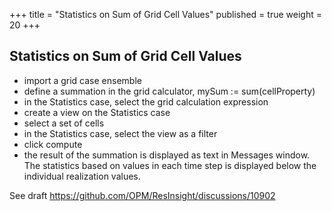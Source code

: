 +++
title = "Statistics on Sum of Grid Cell Values"
published = true
weight = 20
+++

## Statistics on Sum of Grid Cell Values
- import a grid case ensemble
- define a summation in the grid calculator, mySum := sum(cellProperty)
- in the Statistics case, select the grid calculation expression
- create a view on the Statistics case
- select a set of cells
- in the Statistics case, select the view as a filter
- click compute
- the result of the summation is displayed as text in Messages window. The statistics based on values in each time step is displayed below the individual realization values.



See draft https://github.com/OPM/ResInsight/discussions/10902